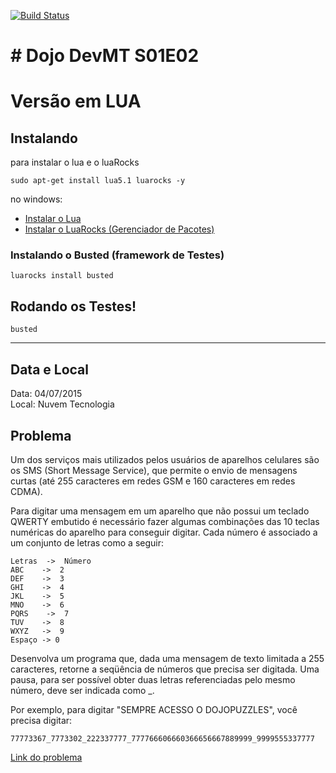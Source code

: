 [![Build Status](https://travis-ci.org/castrolol/dojo-s01e02-escrevendo-no-celular-em-lua.svg)](https://travis-ci.org/castrolol/dojo-s01e02-escrevendo-no-celular-em-lua)
# # Dojo DevMT S01E02 

# Versão em LUA

## Instalando

para instalar o lua e o luaRocks


```shell
sudo apt-get install lua5.1 luarocks -y
```
no windows:

 * [Instalar o Lua](https://code.google.com/p/luaforwindows/downloads/list)
 * [Instalar o LuaRocks (Gerenciador de Pacotes)](https://github.com/keplerproject/luarocks/wiki/Installation-instructions-for-Windows)

### Instalando o Busted (framework de Testes)

```shell
luarocks install busted
```

## Rodando os Testes!

```shell
busted 
```
------------------

## Data e Local
Data: 04/07/2015  
Local: Nuvem Tecnologia  

## Problema
Um dos serviços mais utilizados pelos usuários de aparelhos celulares são os SMS (Short Message Service), que permite o envio de mensagens curtas (até 255 caracteres em redes GSM e 160 caracteres em redes CDMA).

Para digitar uma mensagem em um aparelho que não possui um teclado QWERTY embutido é necessário fazer algumas combinações das 10 teclas numéricas do aparelho para conseguir digitar. Cada número é associado a um conjunto de letras como a seguir:

	Letras  ->  Número
	ABC    ->  2 
	DEF    ->  3 
	GHI    ->  4 
	JKL    ->  5 
	MNO    ->  6 
	PQRS    ->  7 
	TUV    ->  8 
	WXYZ   ->  9 
	Espaço -> 0 

Desenvolva um programa que, dada uma mensagem de texto limitada a 255 caracteres, retorne a seqüência de números que precisa ser digitada. Uma pausa, para ser possível obter duas letras referenciadas pelo mesmo número, deve ser indicada como _.

Por exemplo, para digitar "SEMPRE ACESSO O DOJOPUZZLES", você precisa digitar:

	77773367_7773302_222337777_777766606660366656667889999_9999555337777

[Link do problema](http://dojopuzzles.com/problemas/exibe/escrevendo-no-celular/)
 